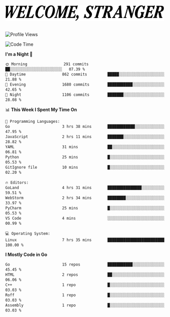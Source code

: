 <div>
  <picture>
    <source media="(prefers-color-scheme: dark)" srcset="./headers/welcome_white.png">
    <img alt="WELCOME, STRANGER" src="./headers/welcome.png" width="500">
  </picture>
</div>

<br>

![Profile Views](https://komarev.com/ghpvc/?username=darleet&color=blue)

<!--START_SECTION:waka-->
![Code Time](http://img.shields.io/badge/Code%20Time-746%20hrs%202%20mins-blue)

**I'm a Night 🦉** 

```text
🌞 Morning                291 commits         ██░░░░░░░░░░░░░░░░░░░░░░░   07.39 % 
🌆 Daytime                862 commits         █████░░░░░░░░░░░░░░░░░░░░   21.88 % 
🌃 Evening                1680 commits        ███████████░░░░░░░░░░░░░░   42.65 % 
🌙 Night                  1106 commits        ███████░░░░░░░░░░░░░░░░░░   28.08 % 
```


📊 **This Week I Spent My Time On** 

```text
💬 Programming Languages: 
Go                       3 hrs 38 mins       ████████████░░░░░░░░░░░░░   47.95 % 
JavaScript               2 hrs 11 mins       ███████░░░░░░░░░░░░░░░░░░   28.82 % 
YAML                     31 mins             ██░░░░░░░░░░░░░░░░░░░░░░░   06.81 % 
Python                   25 mins             █░░░░░░░░░░░░░░░░░░░░░░░░   05.53 % 
GitIgnore file           10 mins             █░░░░░░░░░░░░░░░░░░░░░░░░   02.20 % 

🔥 Editors: 
GoLand                   4 hrs 31 mins       ███████████████░░░░░░░░░░   59.51 % 
WebStorm                 2 hrs 34 mins       ████████░░░░░░░░░░░░░░░░░   33.97 % 
PyCharm                  25 mins             █░░░░░░░░░░░░░░░░░░░░░░░░   05.53 % 
VS Code                  4 mins              ░░░░░░░░░░░░░░░░░░░░░░░░░   00.99 % 

💻 Operating System: 
Linux                    7 hrs 35 mins       █████████████████████████   100.00 % 
```

**I Mostly Code in Go** 

```text
Go                       15 repos            ███████████░░░░░░░░░░░░░░   45.45 % 
HTML                     2 repos             ██░░░░░░░░░░░░░░░░░░░░░░░   06.06 % 
C++                      1 repo              █░░░░░░░░░░░░░░░░░░░░░░░░   03.03 % 
Roff                     1 repo              █░░░░░░░░░░░░░░░░░░░░░░░░   03.03 % 
Assembly                 1 repo              █░░░░░░░░░░░░░░░░░░░░░░░░   03.03 % 
```




<!--END_SECTION:waka-->
